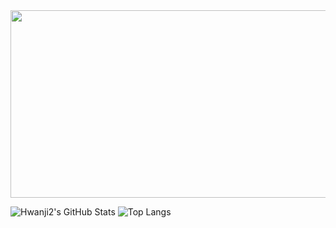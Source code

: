 

<a href="https://www.gitanimals.org/en_US?utm_medium=image&utm_source=Hwanji2&utm_content=farm">
<img
  src="https://render.gitanimals.org/farms/Hwanji2"
  width="600"
  height="300"
/>
</a>

![Hwanji2's GitHub Stats](https://github-readme-stats.vercel.app/api?username=Hwanji2&show_icons=true&theme=radical&count_private=true)
![Top Langs](https://github-readme-stats.vercel.app/api/top-langs/?username=Hwanji2&layout=compact&theme=radical)

